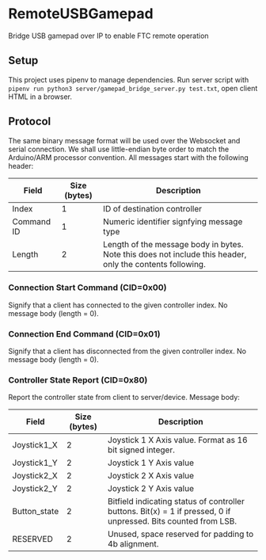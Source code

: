 # RemoteUSBGamepad
Bridge USB gamepad over IP to enable FTC remote operation

## Setup
This project uses pipenv to manage dependencies. Run server script with `pipenv run python3 server/gamepad_bridge_server.py test.txt`, open client HTML in a browser.

## Protocol
The same binary message format will be used over the Websocket and serial connection. We shall use little-endian byte order to match the Arduino/ARM processor convention. All messages start with the following header:

Field | Size (bytes) | Description 
------------ | ------------- | -------------
Index | 1 | ID of destination controller
Command ID | 1 | Numeric identifier signfying message type
Length | 2 | Length of the message body in bytes. Note this does not include this header, only the contents following.

### Connection Start Command (CID=0x00)
Signify that a client has connected to the given controller index. No message body (length = 0).

### Connection End Command (CID=0x01)
Signify that a client has disconnected from the given controller index. No message body (length = 0).

### Controller State Report (CID=0x80)
Report the controller state from client to server/device. Message body:

Field | Size (bytes) | Description 
------------ | ------------- | -------------
Joystick1_X | 2 | Joystick 1 X Axis value. Format as 16 bit signed integer.
Joystick1_Y | 2 | Joystick 1 Y Axis value
Joystick2_X | 2 | Joystick 2 X Axis value
Joystick2_Y | 2 | Joystick 2 Y Axis value
Button_state | 2 | Bitfield indicating status of controller buttons. Bit(x) = 1 if pressed, 0 if unpressed. Bits counted from LSB.
RESERVED | 2 | Unused, space reserved for padding to 4b alignment.

